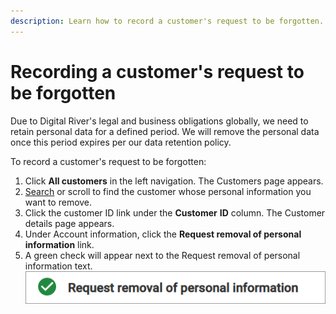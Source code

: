 ```yaml
---
description: Learn how to record a customer's request to be forgotten.
---
```


# Recording a customer's request to be forgotten

Due to Digital River's legal and business obligations globally, we need to retain personal data for a defined period. We will remove the personal data once this period expires per our data retention policy.

To record a customer's request to be forgotten:

1. Click **All customers** in the left navigation. The Customers page appears.
2. [Search](searching-for-customers.md) or scroll to find the customer whose personal information you want to remove.
3. Click the customer ID link under the **Customer** **ID** column. The Customer details page appears.
4. Under Account information, click the **Request removal of personal information** link.
5. A green check will appear next to the Request removal of personal information text.\
   <img src="../../../.gitbook/assets/Requestremovalofpersonalinformation.PNG" alt="" data-size="original">
